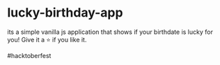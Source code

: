 # lucky-birthday-app
 its a simple vanilla js application that shows if your birthdate is lucky for you!
 Give it a ⭐ if you like it.
 
 #hacktoberfest
